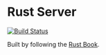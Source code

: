 # Rust Server

[![Build Status](https://travis-ci.org/mklein994/hello.svg?branch=master)](https://travis-ci.org/mklein994/hello)

Built by following the [Rust Book](https://doc.rust-lang.org/book/second-edition
).
